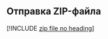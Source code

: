 ## <a name="upload-the-zip-file"></a>Отправка ZIP-файла

[!INCLUDE [zip file no heading](app-service-web-upload-zip-no-h.md)]